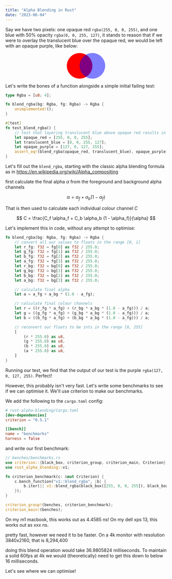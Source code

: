 ```yaml
---
title: "Alpha Blending in Rust"
date: "2023-06-04"
---
```


Say we have two pixels: one opaque red `rgba(255, 0, 0, 255)`, and one blue with 50% opacity `rgba(0, 0, 255, 127)`, it stands to reason that if we were to overlay the translucent blue over the opaque red, we would be left with an opaque purple, like below:

<div style="text-align:center;">
    <svg width="120" height="80" viewBox="0 0 120 80" fill="none" xmlns="http://www.w3.org/2000/svg">
        <circle cx="40" cy="40" r="40" fill="#FF0000"/>
        <circle cx="80" cy="40" r="40" fill="#0000FF" fill-opacity="0.5"/>
    </svg>
</div>

Let's write the bones of a function alongside a simple initial failing test:

```rust
type Rgba = [u8; 4];

fn blend_rgba(bg: Rgba, fg: Rgba) -> Rgba {
    unimplemented!();
}

#[test]
fn test_blend_rgba() {
    // test that layering translucent blue above opaque red results in opaque purple.
    let opaque_red = [255, 0, 0, 255];
    let translucent_blue = [0, 0, 255, 127];
    let opaque_purple = [127, 0, 127, 255];
    assert_eq!(blend_rgba(opaque_red, translucent_blue), opaque_purple);
}
```

Let's fill out the `blend_rgba`, starting with the classic alpha blending formula as in https://en.wikipedia.org/wiki/Alpha_compositing

first calculate the final alpha $\alpha$ from the foreground and background alpha channels

$$
\alpha = \alpha_f + \alpha_b(1 - \alpha_f)
$$

That is then used to calculate each individual colour channel $C$

$$
C = \frac{C_f \alpha_f + C_b \alpha_b (1 - \alpha_f)}{\alpha}
$$

Let's implement this in code, without any attempt to optimise:

```rust
fn blend_rgba(bg: Rgba, fg: Rgba) -> Rgba {
    // convert all our values to floats in the range [0, 1]
    let r_fg: f32 = fg[0] as f32 / 255.0;
    let g_fg: f32 = fg[1] as f32 / 255.0;
    let b_fg: f32 = fg[2] as f32 / 255.0;
    let a_fg: f32 = fg[3] as f32 / 255.0;
    let r_bg: f32 = bg[0] as f32 / 255.0;
    let g_bg: f32 = bg[1] as f32 / 255.0;
    let b_bg: f32 = bg[2] as f32 / 255.0;
    let a_bg: f32 = bg[3] as f32 / 255.0;

    // calculate final alpha
    let a = a_fg + a_bg * (1.0 - a_fg);

    // calculate final colour channels
    let r = ((r_fg * a_fg) + (r_bg * a_bg * (1.0 - a_fg))) / a;
    let g = ((g_fg * a_fg) + (g_bg * a_bg * (1.0 - a_fg))) / a;
    let b = ((b_fg * a_fg) + (b_bg * a_bg * (1.0 - a_fg))) / a;

    // reconvert our floats to be ints in the range [0, 255]
    [
        (r * 255.0) as u8,
        (g * 255.0) as u8,
        (b * 255.0) as u8,
        (a * 255.0) as u8,
    ]
}
```

Running our test, we find that the output of our test is the purple `rgba(127, 0, 127, 255)`. Perfect!

However, this probably isn't very fast. Let's write some benchmarks to see if we can optimise it. We'll use criterion to make our benchmarks.

We add the following to the `cargo.toml` config:

```toml
# rust-alpha-blending/Cargo.toml
[dev-dependencies]
criterion = "0.5.1"

[[bench]]
name = "benchmarks"
harness = false
```

and write our first benchmark:


```rust
// benches/benchmarks.rs
use criterion::{black_box, criterion_group, criterion_main, Criterion};
use rust_alpha_blending::v1;

fn criterion_benchmark(c: &mut Criterion) {
    c.bench_function("v1::blend_rgba", |b| {
        b.iter(|| v1::blend_rgba(black_box([255, 0, 0, 255]), black_box([0, 0, 255, 127])))
    });
}

criterion_group!(benches, criterion_benchmark);
criterion_main!(benches);

```

On my m1 macbook, this works out as 4.4585 ns!
On my dell xps 13, this works out as xxx ns.

pretty fast, however we need it to be faster. On a 4k monitor with resolution 3840x2160, that is 8,294,400

doing this blend operation would take 36.9805824 milliseconds. To maintain a solid 60fps at 4k we would (theoretically) need to get this down to below 16 milliseconds.

Let's see where we can optimise!



